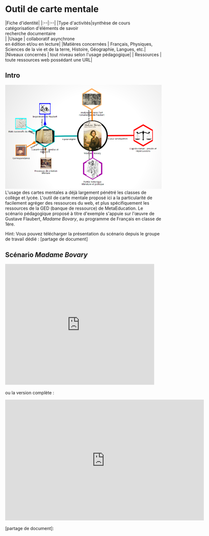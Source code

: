 # Outil de carte mentale

|Fiche d'identité|
|:--|:--|
|Type d'activités|synthèse de cours<br>catégorisation d'éléments de savoir<br>recherche documentaire<br>|
|Usage | collaboratif asynchrone<br/>en édition et/ou en lecture|
|Matières concernées | Français, Physiques, Sciences de la vie et de la terre, Histoire, Géographie, Langues, etc.|
|Niveaux concernés | tout niveau selon l'usage pédagogique|
| Ressources | toute ressources web possédant une URL|

## Intro

![Carte Mentale](cartementale2.png)L'usage des cartes mentales a déjà largement pénétré les classes de collège et lycée. L'outil de carte mentale proposé ici a la particularité de facilement agréger des ressources du web, et plus spécifiquement les ressources de la GED (banque de ressource) de MetaEducation. Le scénario pédagogique proposé à titre d'exemple s'appuie sur l'&oelig;uvre de Gustave Flaubert, *Madame Bovary*, au programme de Français en classe de 1ère.

Hint: Vous pouvez télécharger la présentation du scénario depuis le groupe de travail dédié : [partage de document]


## Scénario *Madame Bovary*
<iframe src="https://docs.google.com/presentation/d/18I_Ox2jf8ZlwbD9W9yLpjiaIUtvJpIR5QmvgEDviNXw/embed?start=false&loop=false&delayms=5000" frameborder="0" width="480" height="389" allowfullscreen="true" mozallowfullscreen="true" webkitallowfullscreen="true"></iframe>

ou la version complète :
<iframe src="https://docs.google.com/presentation/d/1Eif0Pq4i2Qck6VZuEl6EPIYFj8ZM3T0SMq3gLR5rEZ4/embed?start=false&loop=false&delayms=5000" frameborder="0" width="640" height="389" allowfullscreen="true" mozallowfullscreen="true" webkitallowfullscreen="true"></iframe>

[partage de document]:
